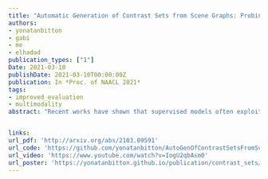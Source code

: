 ```yaml
---
title: "Automatic Generation of Contrast Sets from Scene Graphs: Probing the Compositional Consistency of GQA"
authors:
- yonatanbitton
- gabi
- me
- elhadad
publication_types: ["1"]
Date: 2021-03-10
publishDate: 2021-03-10T00:00:00Z
publication: In *Proc. of NAACL 2021*
tags:
- improved_evaluation
- multimodality
abstract: "Recent works have shown that supervised models often exploit data artifacts to achieve good test scores while their performance severely degrades on samples outside their training distribution. Contrast sets (Gardneret al., 2020) quantify this phenomenon by perturbing test samples in a minimal way such that the output label is modified. While most contrast sets were created manually, requiring intensive annotation effort, we present a novel method which leverages rich semantic input representation to automatically generate contrast sets for the visual question answering task. Our method computes the answer of perturbed questions, thus vastly reducing annotation cost and enabling thorough evaluation of models' performance on various semantic aspects (e.g., spatial or relational reasoning). We demonstrate the effectiveness of our approach on the GQA dataset and its semantic scene graph image representation. We find that, despite GQA's compositionality and carefully balanced label distribution, two high-performing models drop 13-17% in accuracy compared to the original test set. Finally, we show that our automatic perturbation can be applied to the training set to mitigate the degradation in performance, opening the door to more robust models."


links:
url_pdf: 'http://arxiv.org/abs/2103.09591'
url_code: 'https://github.com/yonatanbitton/AutoGenOfContrastSetsFromSceneGraphs'
url_video: 'https://www.youtube.com/watch?v=IogU2qbAsm0'
url_poster: 'https://yonatanbitton.github.io/publication/contrast_sets/contrast_sets_poster.pdf'
---
```

